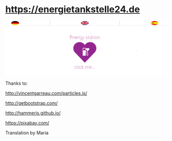 # https://energietankstelle24.de

[![name](img/energystation.png)](https://my-app.io)

Thanks to:

http://vincentgarreau.com/particles.js/

http://getbootstrap.com/

http://hammerjs.github.io/

https://pixabay.com/

Translation by Maria


